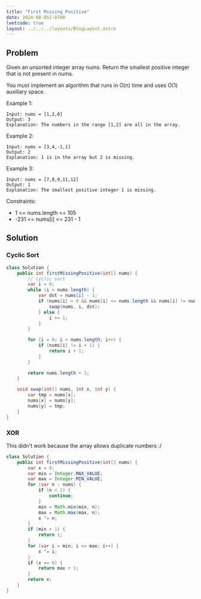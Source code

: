 ```yaml
---
title: "First Missing Positive"
date: 2024-08-05Z-0700
leetcode: true
layout: ../../../layouts/BlogLayout.astro
---
```


## Problem

Given an unsorted integer array nums. Return the smallest positive integer that is not present in nums.

You must implement an algorithm that runs in O(n) time and uses O(1) auxiliary space.

Example 1:

```text
Input: nums = [1,2,0]
Output: 3
Explanation: The numbers in the range [1,2] are all in the array.
```

Example 2:

```text
Input: nums = [3,4,-1,1]
Output: 2
Explanation: 1 is in the array but 2 is missing.
```

Example 3:

```text
Input: nums = [7,8,9,11,12]
Output: 1
Explanation: The smallest positive integer 1 is missing.
```

Constraints:

- 1 <= nums.length <= 105
- -231 <= nums[i] <= 231 - 1

## Solution

### Cyclic Sort

```java
class Solution {
    public int firstMissingPositive(int[] nums) {
        // cyclic sort
        var i = 0;
        while (i < nums.length) {
            var dst = nums[i] - 1;
            if (nums[i] > 0 && nums[i] <= nums.length && nums[i] != nums[dst]) {
                swap(nums, i, dst);
            } else {
                i += 1;
            }
        }

        for (i = 0; i < nums.length; i++) {
            if (nums[i] != i + 1) {
                return i + 1;
            }
        }

        return nums.length + 1;
    }

    void swap(int[] nums, int x, int y) {
        var tmp = nums[x];
        nums[x] = nums[y];
        nums[y] = tmp;
    }
}
```

### XOR

This didn't work because the array allows duplicate numbers :/

```java
class Solution {
    public int firstMissingPositive(int[] nums) {
        var x = 0;
        var min = Integer.MAX_VALUE;
        var max = Integer.MIN_VALUE;
        for (var n : nums) {
            if (n < 1) {
                continue;
            }
            min = Math.min(min, n);
            max = Math.max(max, n);
            x ^= n;
        }
        if (min > 1) {
            return 1;
        }
        for (var i = min; i <= max; i++) {
            x ^= i;
        }
        if (x == 0) {
            return max + 1;
        }
        return x;
    }
}
```
